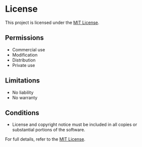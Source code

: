 # License

This project is licensed under the [MIT License](https://opensource.org/licenses/MIT).

## Permissions
- Commercial use
- Modification
- Distribution
- Private use

## Limitations
- No liability
- No warranty

## Conditions
- License and copyright notice must be included in all copies or substantial portions of the software.

For full details, refer to the [MIT License](https://opensource.org/licenses/MIT).
